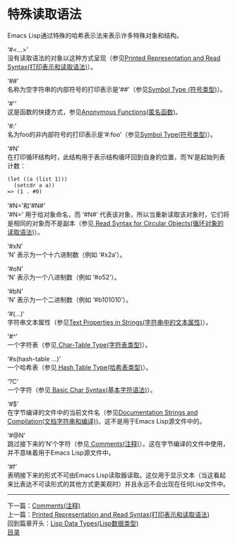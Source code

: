 # 特殊读取语法
Emacs Lisp通过特殊的哈希表示法来表示许多特殊对象和结构。

‘#<…>’   
没有读取语法的对象以这种方式呈现（参见[Printed Representation and Read Syntax(打印表示和读取语法)]()）。      

‘##’   
名称为空字符串的内部符号的打印表示是‘##’（参见[Symbol Type (符号类型)]()）。  

‘#'’   
这是函数的快捷方式，参见[Anonymous Functions(匿名函数)]()。   

‘#:’   
名为foo的非内部符号的打印表示是‘#:foo’（参见[Symbol Type(符号类型)]()）。  

‘#N’   
在打印循环结构时，此结构用于表示结构循环回到自身的位置，而‘N’是起始列表计数：  

    (let ((a (list 1)))
      (setcdr a a))
    => (1 . #0)   

‘#N=’和‘#N#’    
‘#N=’ 用于给对象命名，而 ‘#N#’ 代表该对象，所以当重新读取该对象时，它们将是相同的对象而不是副本（参见[ Read Syntax for Circular Objects(循环对象的读取语法)]()）。   

‘#xN’    
‘N’ 表示为一个十六进制数（例如 ‘#x2a’）。   
    
‘#oN’    
‘N’ 表示为一个八进制数（例如 ‘#o52’）。 

‘#bN’   
‘N’ 表示为一个二进制数（例如 ‘#b101010’）。   

‘#(…)’   
字符串文本属性（参见[Text Properties in Strings(字符串中的文本属性)]()）。   

‘#^’   
一个字符表（参见[ Char-Table Type(字符表类型)]()）。   

‘#s(hash-table …)’   
一个哈希表（参见[ Hash Table Type(哈希表类型)]()）。   

‘?C’   
一个字符（参见[ Basic Char Syntax(基本字符语法)]()）。   

‘#$’   
在字节编译的文件中的当前文件名（参见[Documentation Strings and Compilation(文档字符串和编译)]())。这不是用于Emacs Lisp源文件中的。   

‘#@N’    
跳过接下来的‘N’个字符（参见[ Comments(注释)]()）。这在字节编译的文件中使用，并不意味着用于Emacs Lisp源文件中。    

‘#f’    
表明接下来的形式不可由Emacs Lisp读取器读取。这仅用于显示文本（当这看起来比表达不可读形式的其他方式更美观时）并且永远不会出现在任何Lisp文件中。  
*******************************************************************************
下一篇：[Comments(注释)](./2.3-Comments（注释）.md)    
上一篇：[Printed Representation and Read Syntax(打印表示和读取语法)](./Printed_Representation_and_read_Syntax（打印表示和读取语法）.md)  
回到篇章开头：[Lisp Data Types(Lisp数据类型)](https://github.com/tutict/emacs-lisp-reference-manual-zh_cn/blob/main/%E7%BF%BB%E8%AF%91/%E7%AC%AC%E4%BA%8C%E7%AB%A0Lisp_Data_Types/Lisp_Data_Types%EF%BC%88Lisp%20%E6%95%B0%E6%8D%AE%E7%B1%BB%E5%9E%8B%EF%BC%89.md)    
[目录](../目录.md)
